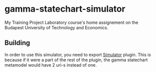 # gamma-statechart-simulator
 My Training Project Laboratory course's home assignement on the Budapest University of Technology and Economics.

## Building

In order to use this simulator, you need to export [Simulator](https://github.com/rokkerboci/gamma-statechart-simulator/tree/main/additional/com.triad.school.gamma.simulator.model) plugin. This is because if it were a part of the rest of the plugin, the gamma statechart metamodel would have 2 uri-s instead of one.
